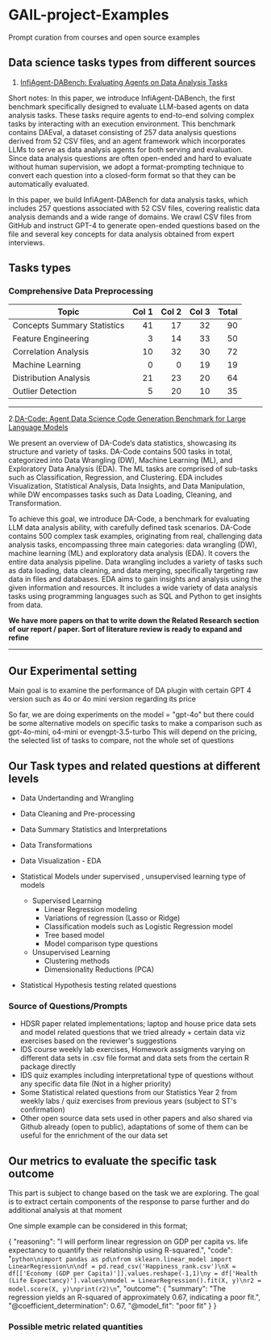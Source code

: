 # GAIL-project-Examples
Prompt curation from courses and open source examples

## Data science tasks types from different sources

1. [InfiAgent-DABench: Evaluating Agents on Data Analysis Tasks](https://arxiv.org/pdf/2401.05507)

Short notes: In this paper, we introduce InfiAgent-DABench,
the first benchmark specifically designed to evaluate LLM-based agents on data analysis tasks.
These tasks require agents to end-to-end solving
complex tasks by interacting with an execution
environment. This benchmark contains DAEval,
a dataset consisting of 257 data analysis questions derived from 52 CSV files, and an agent
framework which incorporates LLMs to serve as
data analysis agents for both serving and evaluation. Since data analysis questions are often
open-ended and hard to evaluate without human
supervision, we adopt a format-prompting technique to convert each question into a closed-form
format so that they can be automatically evaluated.

In this paper, we build InfiAgent-DABench for data analysis
tasks, which includes 257 questions associated with 52 CSV
files, covering realistic data analysis demands and a wide
range of domains. We crawl CSV files from GitHub and
instruct GPT-4 to generate open-ended questions based on
the file and several key concepts for data analysis obtained
from expert interviews.

## Tasks types

### Comprehensive Data Preprocessing

| Topic                          | Col 1 | Col 2 | Col 3 | Total |
| ------------------------------ |-----:|-----:|-----:|-----:|
| Concepts Summary Statistics    |   41 |   17 |   32 |   90 |
| Feature Engineering            |    3 |   14 |   33 |   50 |
| Correlation Analysis           |   10 |   32 |   30 |   72 |
| Machine Learning               |    0 |    0 |   19 |   19 |
| Distribution Analysis          |   21 |   23 |   20 |   64 |
| Outlier Detection              |    5 |   20 |   10 |   35 |


----------------------------------------------------

2.[DA-Code: Agent Data Science Code Generation Benchmark for Large Language Models](https://arxiv.org/pdf/2410.07331)


We present an overview of DA-Code’s data statistics, showcasing its structure and variety of tasks. DA-Code contains 500 tasks in total, categorized into Data Wrangling (DW), Machine Learning (ML), and Exploratory Data Analysis (EDA).
The ML tasks are comprised of sub-tasks such as Classification, Regression, and Clustering. EDA includes Visualization, Statistical Analysis, Data Insights, and Data Manipulation, while DW encompasses tasks such as Data Loading, Cleaning, and Transformation.

To achieve this goal, we introduce DA-Code, a
benchmark for evaluating LLM data analysis ability, with carefully defined task scenarios. DA-Code
contains 500 complex task examples, originating
from real, challenging data analysis tasks, encompassing three main categories: data wrangling
(DW), machine learning (ML) and exploratory
data analysis (EDA). It covers the entire data analysis pipeline. Data wrangling includes a variety
of tasks such as data loading, data cleaning, and
data merging, specifically targeting raw data in
files and databases. EDA aims to gain insights and
analysis using the given information and resources.
It includes a wide variety of data analysis tasks
using programming languages such as SQL and
Python to get insights from data.

**We have more papers on that to write down the Related Research section of our report / paper. Sort of literature review is ready to expand and refine**

----------------------------------------------------


## Our Experimental setting 

Main goal is to examine the performance of DA plugin with certain GPT 4 version such as 4o or 4o mini version regarding its price 

So far, we are doing experiments on the model = "gpt-4o" but there could be some alternative models on specific tasks to make a comparison such as gpt-4o-mini, o4-mini or evengpt-3.5-turbo
This will depend on the pricing, the selected list of tasks to compare, not the whole set of questions


## Our Task types and related questions at different levels 

- Data Undertanding and Wrangling
- Data Cleaning and Pre-processing
- Data Summary Statistics and Interpretations
- Data Transformations

- Data Visualization - EDA 

- Statistical Models under supervised , unsupervised learning type of models
  - Supervised Learning 
    - Linear Regression modeling
    -  Variations of regression (Lasso or Ridge)
    - Classification models such as Logistic Regression model
    - Tree based model
    - Model comparison type questions
  - Unsupervised Learning
    - Clustering methods
    - Dimensionality Reductions (PCA)

- Statistical Hypothesis testing related questions

### Source of Questions/Prompts

- HDSR paper related implementations; laptop and house price data sets and model related questions that we tried already + certain data viz exercises based on the reviewer's suggestions
- IDS course weekly lab exercises, Homework assigments varying on different data sets in .csv file format and data sets from the certain R package directly
- IDS quiz examples including interpretational type of questions without any specific data file (Not in a higher priority)
- Some Statistical related questions from our Statistics Year 2 from weekly labs / quiz exercises from previous years (subject to ST's confirmation)
- Other open source data sets used in other papers and also shared via Github already (open to public), adaptations of some of them can be useful for the enrichment of the our data set  

## Our metrics to evaluate the specific task outcome 

This part is subject to change based on the task we are exploring. The goal is to extract certain components of the response to parse further and do additional analysis at that moment

One simple example can be considered in this format;

{
  "reasoning": "I will perform linear regression on GDP per capita vs. life expectancy to quantify their relationship using R-squared.",
  "code": "```python\nimport pandas as pd\nfrom sklearn.linear_model import LinearRegression\n\ndf = pd.read_csv('Happiness_rank.csv')\nX = df[['Economy (GDP per Capita)']].values.reshape(-1,1)\ny = df['Health (Life Expectancy)'].values\nmodel = LinearRegression().fit(X, y)\nr2 = model.score(X, y)\nprint(r2)\n```",
  "outcome": {
    "summary": "The regression yields an R-squared of approximately 0.67, indicating a poor fit.",
    "@coefficient_determination": 0.67,
    "@model_fit": "poor fit"
  }
}

### Possible metric related quantities




